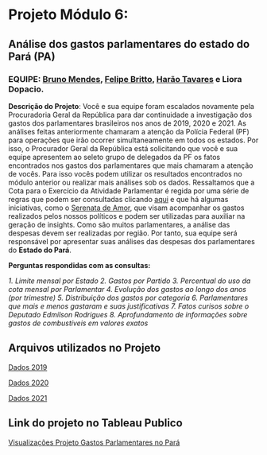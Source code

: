 # Projeto Módulo 6:

## Análise dos gastos parlamentares do estado do Pará (PA)

### EQUIPE: [Bruno Mendes](https://github.com/Brunoka02), [Felipe Britto](https://github.com/XFelipeBrittoX), [Harão Tavares](https://github.com/hara0-tavares) e Liora Dopacio.

**Descrição do Projeto**: Você e sua equipe foram escalados novamente pela Procuradoria Geral da República para dar continuidade a investigação dos gastos dos parlamentares brasileiros nos anos de 2019, 2020 e 2021.
As análises feitas anteriormente chamaram a atenção da Polícia Federal (PF) para operações que irão ocorrer simultaneamente em todos os estados.
Por isso, o Procurador Geral da República está solicitando que você e sua equipe apresentem ao seleto grupo de delegados da PF os fatos encontrados nos gastos dos parlamentares que mais chamaram a atenção de vocês.
Para isso vocês podem utilizar os resultados encontrados no módulo anterior ou realizar mais análises sob os dados.
Ressaltamos que a Cota para o Exercício da Atividade Parlamentar é regida por uma série de regras que podem ser consultadas clicando [aqui](https://www2.camara.leg.br/legin/int/atomes/2009/atodamesa-43-21-maio-2009-588364-norma-cd-mesa.html) e que há algumas iniciativas, como o [Serenata de Amor](https://serenata.ai), que visam acompanhar os gastos realizados pelos nossos políticos e podem ser utilizadas para auxiliar na geração de insights.
Como são muitos parlamentares, a análise das despesas devem ser realizadas por região. Por tanto, sua equipe será responsável por apresentar suas análises das despesas dos parlamentares do **Estado do Pará**.

**Perguntas respondidas com as consultas:**

*1. Limite mensal por Estado*
*2. Gastos por Partido*
*3. Percentual do uso da cota mensal por Parlamentar*
*4. Evolução dos gastos ao longo dos anos (por trimestre)*
*5. Distribuição dos gastos por categoria*
*6. Parlamentares que mais e menos gastaram e suas justificativas*
*7. Fatos curisos sobre o Deputado Edmilson Rodrigues*
*8. Aprofundamento de informações sobre gastos de combustíveis em valores exatos*


## Arquivos utilizados no Projeto

[Dados 2019](https://drive.google.com/file/d/1rorSHDxBGdCynlYhrROsDDuontUBY8-U/view?usp=sharing)

[Dados 2020](https://drive.google.com/file/d/1ROdxqIy8mCZxCl_N3HtFGvDOuwAwkaW_/view?usp=sharing)

[Dados 2021](https://drive.google.com/file/d/1eYA3OWyyY6JY96i19-yYhXScsS617EfL/view?usp=sharing)

## Link do projeto no Tableau Publico
[Visualizações Projeto Gastos Parlamentares no Pará](https://public.tableau.com/app/profile/liora.dopacio/viz/shared/F8M3BR97J)
